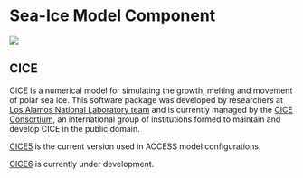 # <div class="highlight-bg"> Sea-Ice Model Component </div>

<!-- {% include "call_contribute.md" %} -->

<!-- ![Sea-Ice Component Logo](../../assets/component-logos/components-without-titles/ACCESS icon SEA ICE.png){align=right width=40%} -->

<img src = "../../../assets/component-logos/component-maps/sea-ice-component-map.png" class="white-img-bg"></img>

## <div class="center-icons"> CICE  </div>
CICE is a numerical model for simulating the growth, melting and movement of polar sea ice. This software package was developed by researchers at [Los Alamos National Laboratory team][lanl-web] and is currently managed by the [CICE Consortium][cice-web], an international group of institutions formed to maintain and develop CICE in the public domain.

[CICE5][cice5-wiki] is the current version used in ACCESS model configurations.

[CICE6][cice6-wiki] is currently under development.

[lanl-web]: https://www.lanl.gov/
[cice-web]: https://github.com/CICE-Consortium/About-Us/wiki
[cice5-wiki]: https://github.com/CICE-Consortium/CICE-svn-trunk/wiki
[cice6-wiki]: https://github.com/CICE-Consortium/CICE/wiki
